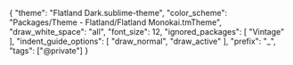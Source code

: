 {
	"theme": "Flatland Dark.sublime-theme",
	"color_scheme": "Packages/Theme - Flatland/Flatland Monokai.tmTheme",
	"draw_white_space": "all",
	"font_size": 12,
	"ignored_packages":
	[
		"Vintage"
	],
	"indent_guide_options":
	[
		"draw_normal",
		"draw_active"
	],
	"prefix": "_",
	"tags": ["@private"]
}
